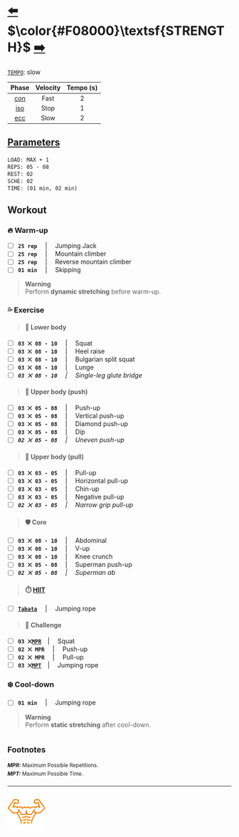 # [:arrow_left:][prev] $\color{#F08000}\textsf{STRENGTH}$ [:arrow_right:][next]

[`TEMPO`][t]\: slow

|Phase   |Velocity|Tempo (s)|
|:------:|:------:|:-------:|
|[con][c]|Fast    |2        |
|[iso][i]|Stop    |1        |
|[ecc][e]|Slow    |2        |

## [Parameters]

```text
LOAD: MAX + 1
REPS: 05 - 08
REST: 02
SCHE: 02
TIME: (01 min, 02 min)
```

## Workout

### :fire: Warm-up

+ [ ] **`25 rep`** &emsp;\|&emsp; Jumping Jack
+ [ ] **`25 rep`** &emsp;\|&emsp; Mountain climber
+ [ ] **`25 rep`** &emsp;\|&emsp; Reverse mountain climber
+ [ ] **`01 min`** &emsp;\|&emsp; Skipping

> **Warning**  
> Perform **dynamic stretching** before warm-up\.

### :sweat_drops: Exercise

> #### :leg: Lower body

+ [ ] **`03 ⨉ 08 - 10`** &emsp;\|&emsp; Squat
+ [ ] **`03 ⨉ 08 - 10`** &emsp;\|&emsp; Heel raise
+ [ ] **`03 ⨉ 08 - 10`** &emsp;\|&emsp; Bulgarian split squat
+ [ ] **`03 ⨉ 08 - 10`** &emsp;\|&emsp; Lunge
+ [ ] _**`03 ⨉ 08 - 10`** &emsp;\|&emsp; Single-leg glute bridge_

> #### :muscle: Upper body \(push\)

+ [ ] **`03 ⨉ 05 - 08`** &emsp;\|&emsp; Push-up
+ [ ] **`03 ⨉ 05 - 08`** &emsp;\|&emsp; Vertical push-up
+ [ ] **`03 ⨉ 05 - 08`** &emsp;\|&emsp; Diamond push-up
+ [ ] **`03 ⨉ 05 - 08`** &emsp;\|&emsp; Dip
+ [ ] _**`02 ⨉ 05 - 08`** &emsp;\|&emsp; Uneven push-up_

> #### :muscle: Upper body \(pull\)

+ [ ] **`03 ⨉ 03 - 05`** &emsp;\|&emsp; Pull-up
+ [ ] **`03 ⨉ 03 - 05`** &emsp;\|&emsp; Horizontal pull-up
+ [ ] **`03 ⨉ 03 - 05`** &emsp;\|&emsp; Chin-up
+ [ ] **`03 ⨉ 03 - 05`** &emsp;\|&emsp; Negative pull-up
+ [ ] _**`02 ⨉ 03 - 05`** &emsp;\|&emsp; Narrow grip pull-up_

> #### :shield: Core

+ [ ] **`03 ⨉ 08 - 10`** &emsp;\|&emsp; Abdominal
+ [ ] **`03 ⨉ 08 - 10`** &emsp;\|&emsp; V-up
+ [ ] **`03 ⨉ 08 - 10`** &emsp;\|&emsp; Knee crunch
+ [ ] **`03 ⨉ 05 - 08`** &emsp;\|&emsp; Superman push-up
+ [ ] _**`02 ⨉ 05 - 08`** &emsp;\|&emsp; Superman ab_

> #### :stopwatch: [HIIT][h]

+ [ ] [**`Tabata`**][t] &emsp;\|&emsp; Jumping rope

> #### :triangular_flag_on_post: Challenge

+ [ ] **`03 ⨉`[`MPR`](#footnotes)**&emsp;\|&emsp; Squat
+ [ ] **`02 ⨉ MPR`** &emsp;\|&emsp; Push-up
+ [ ] **`02 ⨉ MPR`** &emsp;\|&emsp; Pull-up
+ [ ] **`03 ⨉`[`MPT`](#footnotes)**&emsp;\|&emsp; Jumping rope

### :snowflake: Cool-down

+ [ ] **`01 min`** &emsp;\|&emsp; Jumping rope

> **Warning**  
> Perform **static stretching** after cool-down\.

## <sub>Footnotes</sub>

<sup>_**MPR\:**_ Maximum Possible Repetitions.<br></sup>
<sup>_**MPT\:**_ Maximum Possible Time.<br></sup>

---

[![abs](../icons/six_pack_little.svg)](../training-1.md "Training 1")

<!-- predefined -->
[next]: power.md "Power module"
[prev]: endurance.md "Endurance module"

<!-- glossary -->
[h]: ../../glossary.md#h "H"
[c]: ../../glossary.md#c "C"
[e]: ../../glossary.md#e "E"
[t]: ../../glossary.md#t "T"
[i]: ../../glossary.md#i "I"

<!-- named -->
[parameters]: ../training-1.md#parameters "Parameters"
